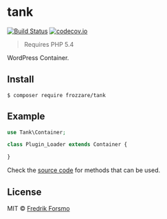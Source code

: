 # tank

[![Build Status](https://travis-ci.org/frozzare/tank.svg?branch=master)](https://travis-ci.org/frozzare/tank)  [![codecov.io](http://codecov.io/github/frozzare/tank/coverage.svg?branch=master)](http://codecov.io/github/frozzare/tank?branch=master)

> Requires PHP 5.4

WordPress Container.

## Install

```
$ composer require frozzare/tank
```

## Example

```php
use Tank\Container;

class Plugin_Loader extends Container {

}
```

Check the [source code](https://github.com/frozzare/tank/blob/master/src/Container.php) for methods that can be used.

## License

MIT © [Fredrik Forsmo](https://github.com/frozzare)
